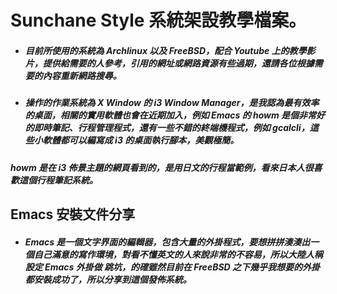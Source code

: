 # Sunchane Style 系統架設教學檔案。
* ##### 目前所使用的系統為 Archlinux 以及 FreeBSD，配合 Youtube 上的教學影片，提供給需要的人參考，引用的網址或網路資源有些過期，還請各位根據需要的內容重新網路搜尋。
* ##### 操作的作業系統為 X Window 的 i3 Window Manager，是我認為最有效率的桌面，相關的實用軟體也會在近期加入，例如 Emacs 的 howm 是個非常好的即時筆記、行程管理程式，還有一些不錯的終端機程式，例如 gcalcli，這些小軟體都可以編寫成 i3 的桌面執行腳本，美觀極簡。
##### howm 是在 i3 佈景主題的網頁看到的，是用日文的行程當範例，看來日本人很喜歡這個行程筆記系統。

## Emacs 安裝文件分享

* ##### Emacs 是一個文字界面的編輯器，包含大量的外掛程式，要想拼拼湊湊出一個自己滿意的寫作環境，對看不懂英文的人來說非常的不容易，所以大陸人稱 設定 Emacs 外掛做 跳坑，的確雖然目前在 FreeBSD 之下幾乎我想要的外掛都安裝成功了，所以分享到這個發佈系統。
